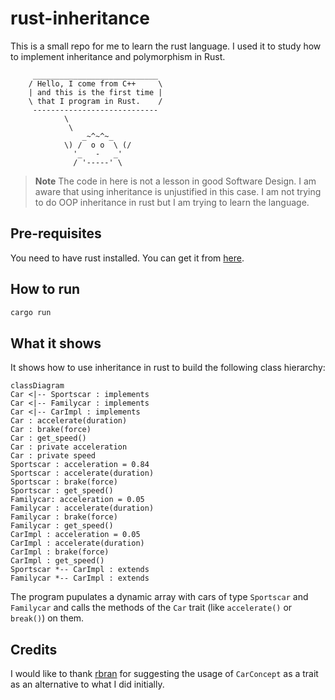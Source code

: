 # rust-inheritance

This is a small repo for me to learn the rust language. I used it to study how to implement inheritance and polymorphism in Rust.

```
     ____________________________
    / Hello, I come from C++     \
    | and this is the first time |
    \ that I program in Rust.    /
     ----------------------------
            \
             \
                _~^~^~_
            \) /  o o  \ (/
              '_   -   _'
              / '-----' \
```

> **Note**
> The code in here is not a lesson in good Software Design. I am aware that using inheritance is unjustified in this case. I am not trying to do OOP inheritance in rust but I am trying to learn the language.

## Pre-requisites

You need to have rust installed. You can get it from [here](https://www.rust-lang.org/tools/install).

## How to run

```bash
cargo run
```

## What it shows

It shows how to use inheritance in rust to build the following class hierarchy:

```mermaid
classDiagram
Car <|-- Sportscar : implements
Car <|-- Familycar : implements
Car <|-- CarImpl : implements
Car : accelerate(duration)
Car : brake(force)
Car : get_speed()
Car : private acceleration
Car : private speed
Sportscar : acceleration = 0.84
Sportscar : accelerate(duration)
Sportscar : brake(force)
Sportscar : get_speed()
Familycar: acceleration = 0.05
Familycar : accelerate(duration)
Familycar : brake(force)
Familycar : get_speed()
CarImpl : acceleration = 0.05
CarImpl : accelerate(duration)
CarImpl : brake(force)
CarImpl : get_speed()
Sportscar *-- CarImpl : extends
Familycar *-- CarImpl : extends
```

The program pupulates a dynamic array with cars of type `Sportscar` and `Familycar` and calls the methods of the `Car` trait (like `accelerate()` or `break()`) on them.	

## Credits

I would like to thank [rbran](https://github.com/rbran) for suggesting the usage of `CarConcept` as a trait as an alternative to what I did initially.
